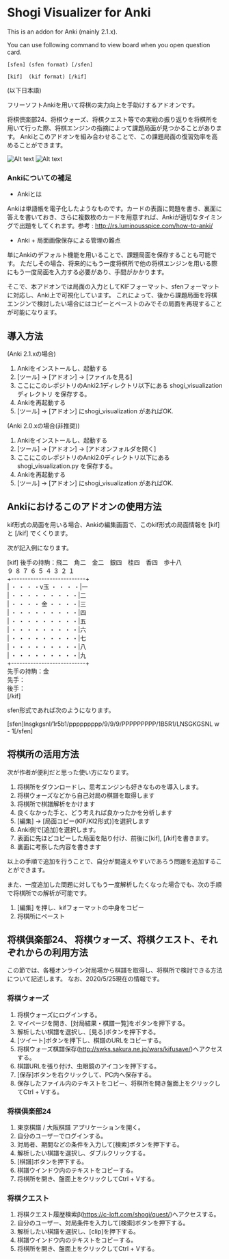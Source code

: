 # Shogi Visualizer for Anki

This is an addon for Anki (mainly 2.1.x).

You can use following command to view board when you open question card.

`[sfen] (sfen format) [/sfen]`

`[kif]  (kif format) [/kif]` 



(以下日本語)

フリーソフトAnkiを用いて将棋の実力向上を手助けするアドオンです。

将棋倶楽部24、将棋ウォーズ、将棋クエスト等での実戦の振り返りを将棋所を用いて行った際、将棋エンジンの指摘によって課題局面が見つかることがあります。
Ankiとこのアドオンを組み合わせることで、この課題局面の復習効率を高めることができます。


![Alt text](./images/anki1.png "問題画面")
![Alt text](./images/anki2.png "問題＋解答画面")


### Ankiについての補足

* Ankiとは

Ankiは単語帳を電子化したようなものです。カードの表面に問題を書き、裏面に答えを書いておき、さらに複数枚のカードを用意すれば、Ankiが適切なタイミングで出題をしてくれます。参考 :  http://rs.luminousspice.com/how-to-anki/

* Anki + 局面画像保存による管理の難点

単にAnkiのデフォルト機能を用いることで、課題局面を保存することも可能です。
ただしその場合、将来的にもう一度将棋所で他の将棋エンジンを用いる際にもう一度局面を入力する必要があり、手間がかかります。

そこで、本アドオンでは局面の入力としてKIFフォーマット、sfenフォーマットに対応し、Anki上で可視化しています。
これによって、後から課題局面を将棋エンジンで検討したい場合にはコピーとペーストのみでその局面を再現することが可能になります。


## 導入方法

(Anki 2.1.xの場合)
1. Ankiをインストールし、起動する
2. [ツール] → [アドオン] → [ファイルを見る]
3. ここにこのレポジトリのAnki2.1ディレクトリ以下にある shogi_visualizationディレクトリ を保存する。
4. Ankiを再起動する
5. [ツール] → [アドオン] にshogi_visualization があればOK.

(Anki 2.0.xの場合(非推奨))
1. Ankiをインストールし、起動する
2. [ツール] → [アドオン] → [アドオンフォルダを開く]
3. ここにこのレポジトリのAnki2.0ディレクトリ以下にある shogi_visualization.py を保存する。
4. Ankiを再起動する
5. [ツール] → [アドオン] にshogi_visualization があればOK.




## Ankiにおけるこのアドオンの使用方法
kif形式の局面を用いる場合、Ankiの編集画面で、このkif形式の局面情報を
[kif]　と [/kif]
でくくります。

次が記入例になります。
 
[kif]
後手の持駒：飛二　角二　金二　銀四　桂四　香四　歩十八  
  ９ ８ ７ ６ ５ ４ ３ ２ １  
+---------------------------+  
| ・ ・ ・ ・v玉 ・ ・ ・ ・|一  
| ・ ・ ・ ・ ・ ・ ・ ・ ・|二  
| ・ ・ ・ ・ 金 ・ ・ ・ ・|三  
| ・ ・ ・ ・ ・ ・ ・ ・ ・|四  
| ・ ・ ・ ・ ・ ・ ・ ・ ・|五  
| ・ ・ ・ ・ ・ ・ ・ ・ ・|六  
| ・ ・ ・ ・ ・ ・ ・ ・ ・|七  
| ・ ・ ・ ・ ・ ・ ・ ・ ・|八  
| ・ ・ ・ ・ ・ ・ ・ ・ ・|九  
+---------------------------+  
先手の持駒：金  
先手：  
後手：  
[/kif]  

sfen形式であれば次のようになります。

[sfen]lnsgkgsnl/1r5b1/ppppppppp/9/9/9/PPPPPPPPP/1B5R1/LNSGKGSNL w - 1[/sfen]



## 将棋所の活用方法
次が作者が便利だと思った使い方になります。

1. 将棋所をダウンロードし、思考エンジンも好きなものを導入します。
2. 将棋ウォーズなどから自己対局の棋譜を取得します
3. 将棋所で棋譜解析をかけます
4. 良くなかった手と、どう考えれば良かったかを分析します
5. [編集] -> [局面コピー(KIF/KI2形式)]を選択します
6. Anki側で[追加]を選択します。
7. 表面に先ほどコピーした局面を貼り付け、前後に[kif], [/kif]を書きます。
8. 裏面に考察した内容を書きます

以上の手順で追加を行うことで、自分が間違えやすいであろう問題を追加することができます。

また、一度追加した問題に対してもう一度解析したくなった場合でも、次の手順で将棋所での解析が可能です。
1. [編集] を押し、kifフォーマットの中身をコピー
2. 将棋所にペースト


## 将棋倶楽部24、 将棋ウォーズ、将棋クエスト、それぞれからの利用方法

この節では、各種オンライン対局場から棋譜を取得し、将棋所で検討できる方法について記述します。
なお、2020/5/25現在の情報です。

### 将棋ウォーズ
1. 将棋ウォーズにログインする。
1. マイページを開き、[対局結果・棋譜一覧]をボタンを押下する。
1. 解析したい棋譜を選択し、[見る]ボタンを押下する。
1. [ツイート]ボタンを押下し、棋譜のURLをコピーする。
1. 将棋ウォーズ棋譜保存(http://swks.sakura.ne.jp/wars/kifusave/)へアクセスする。
1. 棋譜URLを張り付け、虫眼鏡のアイコンを押下する。
1. [保存]ボタンを右クリックして、PC内へ保存する。
1. 保存したファイル内のテキストをコピー、将棋所を開き盤面上をクリックしてCtrl + Vする。


### 将棋倶楽部24
1. 東京棋譜 / 大阪棋譜 アプリケーションを開く。
1. 自分のユーザーでログインする。
1. 対局者、期間などの条件を入力して[検索]ボタンを押下する。
1. 解析したい棋譜を選択し、ダブルクリックする。
1. [棋譜]ボタンを押下する。
1. 棋譜ウインドウ内のテキストをコピーする。
1. 将棋所を開き、盤面上をクリックしてCtrl + Vする。

### 将棋クエスト
1. 将棋クエスト履歴検索β(https://c-loft.com/shogi/quest/)へアクセスする。
1. 自分のユーザー、対局条件を入力して[検索]ボタンを押下する。
1. 解析したい棋譜を選択し、[clip]を押下する。
1. 棋譜ウインドウ内のテキストをコピーする。
1. 将棋所を開き、盤面上をクリックしてCtrl + Vする。